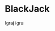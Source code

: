 <h1> <a href"https://toosic.github.io/BlackJack/">BlackJack</h1>
<a href"https://toosic.github.io/BlackJack/">Igraj igru</a>
